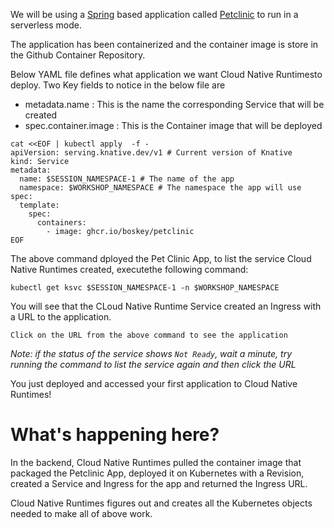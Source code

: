 We will be using a [Spring](https://spring.io/) based application called [Petclinic](https://github.com/spring-projects/spring-petclinic) to run in a serverless mode.

The application has been containerized and the container image is store in the Github Container Repository.

Below YAML file defines what application we want Cloud Native Runtimesto deploy.
Two Key fields to notice in the below file are

- metadata.name : This is the name the corresponding Service that will be created
- spec.container.image : This is the Container image that will be deployed 


```execute
cat <<EOF | kubectl apply  -f -
apiVersion: serving.knative.dev/v1 # Current version of Knative
kind: Service
metadata:
  name: $SESSION_NAMESPACE-1 # The name of the app
  namespace: $WORKSHOP_NAMESPACE # The namespace the app will use
spec:
  template:
    spec:
      containers:
        - image: ghcr.io/boskey/petclinic
EOF
```
The above command dployed the Pet Clinic App, to list the service Cloud Native Runtimes created, executethe following command:

```execute
kubectl get ksvc $SESSION_NAMESPACE-1 -n $WORKSHOP_NAMESPACE
```
You will see that the CLoud Native Runtime Service created an Ingress with a URL to the application.

```
Click on the URL from the above command to see the application
```
*Note: if the status of the service shows `Not Ready`, wait a minute, try running the command to list the service again and then click the URL*

You just deployed and accessed your first application to Cloud Native Runtimes!

# What's happening here?

In the backend, Cloud Native Runtimes pulled the container image that packaged the Petclinic App, deployed it on Kubernetes with a Revision, created a Service and Ingress for the app and returned the Ingress URL. 

Cloud Native Runtimes figures out and creates all the Kubernetes objects needed to make all of above work.